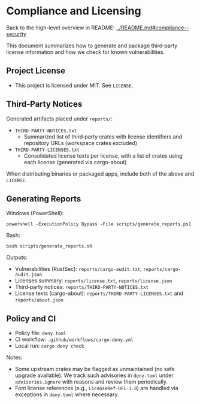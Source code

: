 # Compliance and Licensing

Back to the high-level overview in README: [../README.md#compliance--security](../README.md#compliance--security)

This document summarizes how to generate and package third‑party license information and how we check for known vulnerabilities.

## Project License

- This project is licensed under MIT. See `LICENSE`.

## Third‑Party Notices

Generated artifacts placed under `reports/`:

- `THIRD-PARTY-NOTICES.txt`
  - Summarized list of third‑party crates with license identifiers and repository URLs (workspace crates excluded)
- `THIRD-PARTY-LICENSES.txt`
  - Consolidated license texts per license, with a list of crates using each license (generated via cargo-about)

When distributing binaries or packaged apps, include both of the above and `LICENSE`.

## Generating Reports

Windows (PowerShell):

```
powershell -ExecutionPolicy Bypass -File scripts/generate_reports.ps1
```

Bash:

```
bash scripts/generate_reports.sh
```

Outputs:

- Vulnerabilities (RustSec): `reports/cargo-audit.txt`, `reports/cargo-audit.json`
- Licenses summary: `reports/license.txt`, `reports/license.json`
- Third‑party notices: `reports/THIRD-PARTY-NOTICES.txt`
- License texts (cargo-about): `reports/THIRD-PARTY-LICENSES.txt` and `reports/about.json`

## Policy and CI

- Policy file: `deny.toml`
- CI workflow: `.github/workflows/cargo-deny.yml`
- Local run: `cargo deny check`

Notes:

- Some upstream crates may be flagged as unmaintained (no safe upgrade available). We track such advisories in `deny.toml` under `advisories.ignore` with reasons and review them periodically.
- Font license references (e.g., `LicenseRef-UFL-1.0`) are handled via exceptions in `deny.toml` where necessary.
